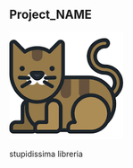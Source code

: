 ## Project_NAME
<div class="title_screenshot">

![Screenshot of Doxygen Awesome CSS](docs/img/Untitled.png)

</div>

stupidissima libreria
